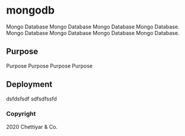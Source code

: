 # mongodb

Mongo Database Mongo Database Mongo Database Mongo Database.
Mongo Database Mongo Database Mongo Database Mongo Database.

## Purpose

Purpose Purpose
Purpose Purpose

## Deployment
dsfdsfsdf sdfsdfssfd

### Copyright
2020 Chettiyar & Co.
